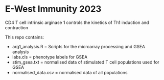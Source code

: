 # E-West Immunity 2023
CD4 T cell intrinsic arginase 1 controls the kinetics of Th1 induction and contraction

This repo contains:

- arg1_analysis.R = Scripts for the microarray processing and GSEA analysis
- labs.cls = phenotype labels for GSEA
- stim_gsea.txt = normalised data of stimulated T cell populations used for GSEA
- normalised_data.csv = normalised data of all populations

